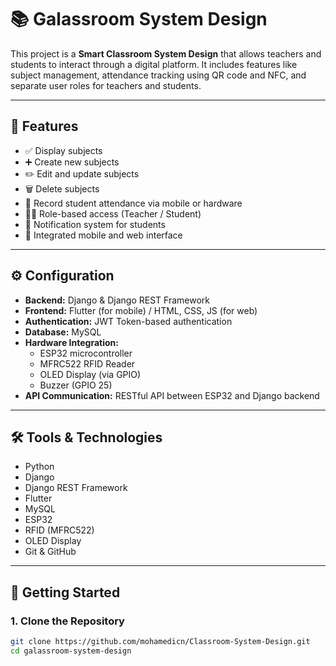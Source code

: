# 📚 Galassroom System Design

This project is a **Smart Classroom System Design** that allows teachers and students to interact through a digital platform. It includes features like subject management, attendance tracking using QR code and NFC, and separate user roles for teachers and students.

---

## 🔧 Features

- ✅ Display subjects
- ➕ Create new subjects
- ✏️ Edit and update subjects
- 🗑️ Delete subjects
- 📅 Record student attendance via mobile or hardware
- 👨‍🏫 Role-based access (Teacher / Student)
- 🔔 Notification system for students
- 📱 Integrated mobile and web interface

---

## ⚙️ Configuration

- **Backend:** Django & Django REST Framework  
- **Frontend:** Flutter (for mobile) / HTML, CSS, JS (for web)  
- **Authentication:** JWT Token-based authentication  
- **Database:** MySQL  
- **Hardware Integration:**  
  - ESP32 microcontroller  
  - MFRC522 RFID Reader  
  - OLED Display (via GPIO)  
  - Buzzer (GPIO 25)  
- **API Communication:** RESTful API between ESP32 and Django backend

---

## 🛠 Tools & Technologies

- Python  
- Django  
- Django REST Framework  
- Flutter  
- MySQL  
- ESP32  
- RFID (MFRC522)  
- OLED Display  
- Git & GitHub

---

## 🚀 Getting Started

### 1. Clone the Repository

```bash
git clone https://github.com/mohamedicn/Classroom-System-Design.git
cd galassroom-system-design
